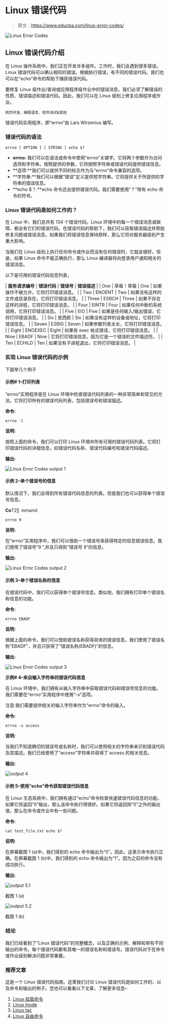 # Linux 错误代码

> 原文：<https://www.educba.com/linux-error-codes/>

![Linux Error Codes](img/02a81ba02a2723634528a143b20d5eec.png)



## Linux 错误代码介绍

在 Linux 操作系统中，我们正在开发许多组件。工作时，我们会遇到很多错误。Linux 错误代码可以确认相同的错误。根据执行错误，有不同的错误代码。我们也可以在“echo”命令的帮助下捕获错误代码。

要修复 Linux 级作业/查询或应用程序级作业中的错误消息，我们必须了解错误的性质、错误描述和错误代码。因此，我们可以在 Linux 级别上修复应用程序或作业。

<small>网页开发、编程语言、软件测试&其他</small>

错误代码实用程序，即“errno”由 Lars Wirzenius 编写。

### 错误代码的语法

`errno [ OPTION ] [ STRING ] echo $?`

*   **errno:** 我们可以在语法或命令中使用“errno”关键字。它将两个参数作为访问选项和字符串。按照提供的参数，它将按照字符串或错误代码提供错误信息。
*   **选项:**我们可以提供不同的标志作为与“errno”命令兼容的选项。
*   **字符串:**我们可以根据“错误”定义提供短字符串。它将提供关于所提供的字符串的错误信息。
*   **echo $？:**echo 命令还会提供错误代码。我们需要使用“？”带有 echo 命令的符号。

### Linux 错误代码是如何工作的？

在 Linux 中，我们总共有 134 个错误代码。Linux 环境中的每一个错误消息或故障，都会有它们的错误代码。在错误代码的帮助下，我们可以获取错误描述并帮助修复问题或错误消息。如果我们将错误信息保持原样，那么它将对服务器级别产生重大影响。

当我们在 Linux 级别上执行任何命令或作业而没有任何错误时，它就会很好。但是，如果 Linux 命令不能正确执行，那么 Linux 编译器将向登录用户通知相关的错误消息。

以下是可用的错误代码信息列表，

| **服务请求编号** | **错误代码** | **错误号** | **错误描述** |
| One | 草莓！草莓 | One | 如果操作不被允许，它将打印错误消息。 |
| Two | ENOENT | Two | 如果没有这样的文件或目录存在，它将打印错误消息。 |
| Three | ESRCH | Three | 如果不存在这样的进程，它将打印错误消息。 |
| Four | EINTR | Four | 如果任何中断的系统调用，它将打印错误消息。 |
| Five | EIO | Five | 如果是任何输入/输出错误，它将打印错误消息。 |
| Six | 恩西欧 | Six | 如果没有这样的设备或地址，它将打印错误信息。 |
| Seven | E2BIG | Seven | 如果参数列表太长，它将打印错误消息。 |
| Eight | ENOEXEC | Eight | 如果有 exec 格式错误，它将打印错误消息。 |
| Nine | EBADF | Nine | 它将打印错误信息，因为它是一个错误的文件描述符。 |
| Ten | ECHILD | Ten | 如果没有子进程退出，它将打印错误消息。 |

### 实现 Linux 错误代码的示例

下面举几个例子

#### 示例# 1–打印列表

“errno”实用程序是在 Linux 环境中检查错误代码列表的一种非常简单和常见的方法。它将打印所有的错误代码列表，包括错误号和错误描述。

**命令:**

`errno -l`

**说明:**

按照上面的命令，我们可以打印 Linux 环境中所有可用的错误代码列表。它将打印错误代码的详细信息，如错误代码名称、错误代码编号和错误代码描述。

**输出:**

![Linux Error Codes output 1](img/0e2017a2a99669e6be0a8a343c268dbf.png)



#### 示例 2–单个错误号的信息

默认情况下，我们会得到所有错误代码信息的列表。但是我们也可以获得单个错误号信息。

**Co**T2】mmand:

`errno 9`

**说明:**

在“errno”实用程序中，我们可以借助一个错误号来获得特定的信息错误信息。我们使用了错误号“9 ”,并且只得到“错误号 9”的信息。

**输出:**

![Linux Error Codes output 2](img/700cac6f40dfab136760b9bafb9fa3de.png)



#### 示例 3–单个错误名称的信息

在错误代码中，我们可以获得单个错误号信息。类似地，我们拥有打印单个错误名称信息的功能。

**命令:**

`errno EBADF`

**说明:**

根据上面的命令，我们可以借助错误名称获得具体的错误信息。我们使用了错误名称“EBADF”，并且只获得了“错误名称(EBADF)”的信息。

**输出:**

![Linux Error Codes output 3](img/74111f6f8fb1ea7a39bcc65f33ad1447.png)



**示例# 4–来自输入字符串的错误代码信息**

在 Linux 环境中，我们拥有从输入字符串中获取错误代码和错误号信息的功能。我们需要在“errno”实用程序中使用“-s”选项。

注意:我们需要提供相关的输入字符串作为“errno”命令的输入。

**命令:**

`errno -s access`

**说明:**

当我们不知道确切的错误号或名称时，我们可以使用相关的字符串来识别错误代码及其描述。我们已经使用了“access”字符串并获得了 access 的相关信息。

**输出:**

![output 4](img/6d7feafacb5017e9aa2d068e9d6b8324.png)



#### 示例 5–使用“echo”命令获取错误代码信息

在 Linux 生态系统中，我们拥有通过“echo”命令检查快速错误代码信息的功能。如果它将返回“0”输出，那么该命令执行得很好。如果它将返回除“0”之外的输出值，那么在命令或作业中有一些问题。

**命令:**

`cat test_file.txt
echo $?`

**说明:**

在屏幕截图 1 (a)中，我们得到的 echo 命令输出为“0”。因此，这表示命令执行正确。在屏幕截图 1 (b)中，我们得到的 echo 命令输出为“1”。因为之前的命令没有成功执行。

**输出:**

![output 5.1](img/2a63c5ad0d78370e931eb6a1926d9616.png)



截图 1 (a)

![output 5.2](img/519bd8927637c0fbdb43bab1b8ef5759.png)



截图 1 (b)

### 结论

我们已经看到了“Linux 错误代码”的完整概念，以及正确的示例、解释和带有不同输出的命令。每个错误代码都有其唯一的错误名称和错误号。错误代码对于在命令或作业级别解决问题非常重要。

### 推荐文章

这是一个 Linux 错误代码指南。这里我们讨论 Linux 错误代码是如何工作的，以及命令和输出的例子。您也可以看看以下文章，了解更多信息–

1.  [Linux 挂载命令](https://www.educba.com/linux-mount-command/)
2.  [Linux Inode](https://www.educba.com/linux-inode/)
3.  [Linux tac](https://www.educba.com/linux-tac/)
4.  [Linux 自由命令](https://www.educba.com/linux-free-command/)





